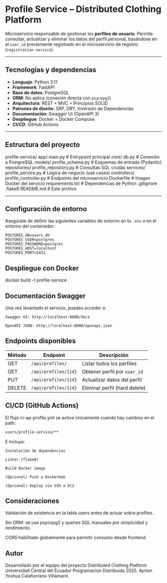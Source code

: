 # Profile Service – Distributed Clothing Platform

Microservicio responsable de gestionar los **perfiles de usuario**. Permite consultar, actualizar y eliminar los datos del perfil personal, basándose en el `user_id` previamente registrado en el microservicio de registro (`registration-service`).

---

## Tecnologías y dependencias

- **Lenguaje**: Python 3.11
- **Framework**: FastAPI
- **Base de datos**: PostgreSQL
- **ORM**: No aplica (conexión directa con `psycopg2`)
- **Arquitectura**: REST + MVC + Principios SOLID
- **Patrones de diseño**: SRP, DRY, Inversión de Dependencias
- **Documentación**: Swagger UI (OpenAPI 3)
- **Despliegue**: Docker + Docker Compose
- **CI/CD**: GitHub Actions

---

## Estructura del proyecto
profile-service/
    app/
        main.py # Entrypoint principal
        core/
            db.py # Conexión a PostgreSQL
        models/
            profile_schema.py # Esquemas de entrada (Pydantic)
        repositories/
            profile_repository.py # Consultas SQL crudas
        services/
            profile_service.py # Lógica de negocio (use cases)
        controllers/
            profile_controller.py # Endpoints del microservicio
Dockerfile # Imagen Docker del servicio
requirements.txt # Dependencias de Python
.gitignore
.flake8 README.md # Este archivo


---

## Configuración de entorno

Asegúrate de definir las siguientes variables de entorno en tu `.env` o en el entorno del contenedor:

```env
POSTGRES_DB=users_db
POSTGRES_USER=postgres
POSTGRES_PASSWORD=postgres
POSTGRES_HOST=localhost
POSTGRES_PORT=5432
```

## Despliegue con Docker
docker build -t profile-service .

## Documentación Swagger
Una vez levantado el servicio, puedes acceder a:

    Swagger UI: http://localhost:8000/docs

    OpenAPI JSON: http://localhost:8000/openapi.json

## Endpoints disponibles
| Método | Endpoint             | Descripción                   |
| ------ | -------------------- | ----------------------------- |
| GET    | `/api/profiles/`     | Listar todos los perfiles     |
| GET    | `/api/profiles/{id}` | Obtener perfil por `user_id`  |
| PUT    | `/api/profiles/{id}` | Actualizar datos del perfil   |
| DELETE | `/api/profiles/{id}` | Eliminar perfil (hard delete) |

## CI/CD (GitHub Actions)
El flujo ci-qa-profile.yml se activa únicamente cuando hay cambios en el path:
```bash
users/profile-service/**
```
E incluye:

    Instalación de dependencias

    Linter (flake8)

    Build Docker image

    (Opcional) Push a DockerHub

    (Opcional) Deploy vía SSH a EC2

## Consideraciones
Validación de existencia en la tabla users antes de actuar sobre profiles.

Sin ORM: se usa psycopg2 y queries SQL manuales por simplicidad y rendimiento.

CORS habilitado globalmente para permitir consumo desde frontend.

## Autor
Desarrollado por el equipo del proyecto Distributed Clothing Platform
Universidad Central del Ecuador
Programación Distribuida 2025.
Ayrton Yoshua Calahorrano Villamarin